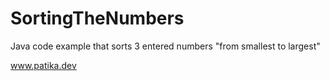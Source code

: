 # SortingTheNumbers

Java code example that sorts 3 entered numbers "from smallest to largest"

www.patika.dev
